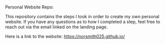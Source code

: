 Personal Website Repo:

This repository contains the steps I took in order to create my own personal website. If you have any questions as to how I completed a step, feel free to reach out via the email linked on the landing page. 


Here is a link to the website: 
https://norsmith025.github.io/
